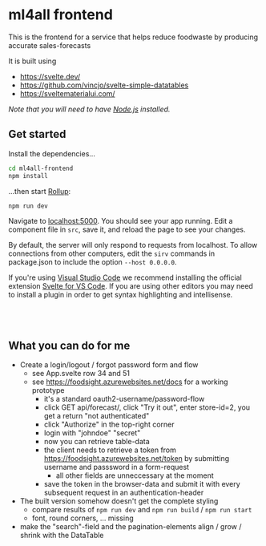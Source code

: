 
# ml4all frontend

This is the frontend for a service that helps reduce foodwaste by producing accurate sales-forecasts

It is built using 
- https://svelte.dev/
- https://github.com/vincjo/svelte-simple-datatables
- https://sveltematerialui.com/

*Note that you will need to have [Node.js](https://nodejs.org) installed.*


## Get started

Install the dependencies...

```bash
cd ml4all-frontend
npm install
```

...then start [Rollup](https://rollupjs.org):

```bash
npm run dev
```

Navigate to [localhost:5000](http://localhost:5000). You should see your app running. Edit a component file in `src`, save it, and reload the page to see your changes.

By default, the server will only respond to requests from localhost. To allow connections from other computers, edit the `sirv` commands in package.json to include the option `--host 0.0.0.0`.

If you're using [Visual Studio Code](https://code.visualstudio.com/) we recommend installing the official extension [Svelte for VS Code](https://marketplace.visualstudio.com/items?itemName=svelte.svelte-vscode). If you are using other editors you may need to install a plugin in order to get syntax highlighting and intellisense.
\
&nbsp;
\
&nbsp;
\
&nbsp;

## What you can do for me
- Create a login/logout / forgot password form and flow
  - see App.svelte row 34 and 51
  - see https://foodsight.azurewebsites.net/docs for a working prototype
    - it's a standard oauth2-username/password-flow
    - click GET api/forecast/, click "Try it out", enter store-id=2, you get a return "not authenticated"
    - click "Authorize" in the top-right corner
    - login with "johndoe" "secret"
    - now you can retrieve table-data
    - the client needs to retrieve a token from https://foodsight.azurewebsites.net/token by submitting username and passsword in a form-request
      - all other fields are unneccessary at the moment
    - save the token in the browser-data and submit it with every subsequent request in an authentication-header
- The built version somehow doesn't get the complete styling
    - compare results of `npm run dev` and `npm run build` / `npm run start`
    - font, round corners, ... missing
- make the "search"-field and the pagination-elements align / grow / shrink with the DataTable